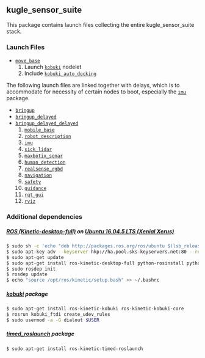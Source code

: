 ## kugle_sensor_suite

This package contains launch files collecting the entire kugle_sensor_suite stack.

### Launch Files

+ [`move_base`](/launch/move_base.launch)
	1) Launch [`kobuki`](http://wiki.ros.org/kobuki_node) nodelet
	2) Include [`kobuki_auto_docking`](http://wiki.ros.org/kobuki_auto_docking)

The following launch files are linked together with delays, which is to accommodate for necessity of certain nodes to boot, especially the [`imu`](../imu) package.

+ [`bringup`](/launch/bringup.launch)
+ [`bringup_delayed`](/launch/bringup_delayed.launch)
+ [`bringup_delayed_delayed`](/launch/bringup_delayed_delayed.launch)
	1) [`mobile_base`](/launch/mobile_base.launch)
	2) [`robot_description`](../kugle_sensor_suite_description/launch/display.launch)
	3) [`imu`](../imu/launch/bringup.launch)
	4) [`sick_lidar`](../sick_lidar/launch/bringup.launch)
	5) [`maxbotix_sonar`](../maxbotix_sonar/launch/bringup_single.launch)
	6) [`human_detection`](../human_detection/launch/bringup.launch)
	7) [`realsense_rgbd`](../realsense_rgbd/launch/bringup_single.launch)
	8) [`navigation`](../navigation/launch/bringup.launch)
	9) [`safety`](../safety/launch/bringup.launch)
	10) [`guidance`](../guidance/launch/bringup.launch)
	11) [`rqt_gui`](../kugle_sensor_suite_gui)
	12) [`rviz`](../guidance/rviz.rviz)


### Additional dependencies

##### [ROS (Kinetic-desktop-full)](http://wiki.ros.org/kinetic/Installation/Ubuntu) on [Ubuntu 16.04.5 LTS (Xenial Xerus)](http://releases.ubuntu.com/16.04/)
```sh
$ sudo sh -c 'echo "deb http://packages.ros.org/ros/ubuntu $(lsb_release -sc) main" > /etc/apt/sources.list.d/ros-latest.list'
$ sudo apt-key adv --keyserver hkp://ha.pool.sks-keyservers.net:80 --recv-key 421C365BD9FF1F717815A3895523BAEEB01FA116
$ sudo apt-get update
$ sudo apt-get install ros-kinetic-desktop-full python-rosinstall python-rosinstall-generator python-wstool build-essential
$ sudo rosdep init
$ rosdep update
$ echo "source /opt/ros/kinetic/setup.bash" >> ~/.bashrc
```

##### [kobuki](http://wiki.ros.org/kobuki) package
```sh
$ sudo apt-get install ros-kinetic-kobuki ros-kinetic-kobuki-core
$ rosrun kobuki_ftdi create_udev_rules
$ sudo usermod -a -G dialout $USER
```

##### [timed_roslaunch](http://wiki.ros.org/timed_roslaunch) package
```sh
$ sudo apt-get install ros-kinetic-timed-roslaunch
```
